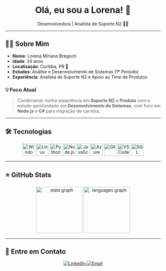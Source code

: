 <div align="center">
  <h1>Olá, eu sou a Lorena! 🌸</h1>
  <p>Desenvolvedora | Analista de Suporte N2 👻💜</p>
</div>

---

## 👩‍💻 Sobre Mim

- **Nome**: Lorena Miriane Bregoch
- **Idade**: 24 anos
- **Localização**: Curitiba, PR 📍
- **Estudos**: Análise e Desenvolvimento de Sistemas (1º Período)
- **Experiência**: Analista de Suporte N2 e Apoio ao Time de Produtos

### 💡 Foco Atual

> Combinando minha experiência em **Suporte N2** e **Produto** com o estudo aprofundado em **Desenvolvimento de Sistemas**, com foco em **Node.js** e **C#** para migração de carreira.

---

## 🛠 Tecnologias

<p align="center">
  <img alt="Windows" height="40" width="40" src="https://cdn.jsdelivr.net/gh/devicons/devicon/icons/windows8/windows8-original.svg" />
  <img alt="Linux" height="40" width="40" src="https://cdn.jsdelivr.net/gh/devicons/devicon/icons/linux/linux-original.svg" />
  
  <img alt="Python" height="40" width="40" src="https://cdn.jsdelivr.net/gh/devicons/devicon/icons/python/python-original.svg" />
  <img alt="Node.js" height="40" width="40" src="https://cdn.jsdelivr.net/gh/devicons/devicon/icons/nodejs/nodejs-original.svg" />
  <img alt="JavaScript" height="40" width="40" src="https://cdn.jsdelivr.net/gh/devicons/devicon/icons/javascript/javascript-original.svg" />
  
  <img alt="Azure" height="40" width="40" src="https://cdn.jsdelivr.net/gh/devicons/devicon/icons/azure/azure-original.svg" />
  <img alt="Git" height="40" width="40" src="https://cdn.jsdelivr.net/gh/devicons/devicon/icons/git/git-original.svg" />
  <img alt="VS Code" height="40" width="40" src="https://cdn.jsdelivr.net/gh/devicons/devicon/icons/vscode/vscode-original.svg" />
  
  <img alt="SQL Server" height="40" width="40" src="https://cdn.jsdelivr.net/gh/devicons/devicon/icons/microsoftsqlserver/microsoftsqlserver-original.svg" />
</p>

---

## ⭐ GitHub Stats

<div align="center">
  <img src="https://github-readme-stats.vercel.app/api?username=JupterL&hide_title=false&hide_rank=false&show_icons=true&include_all_commits=true&count_private=true&disable_animations=false&theme=codeSTACKr&locale=en&hide_border=false" height="150" alt="stats graph" />
  
  <img src="https://github-readme-stats.vercel.app/api/top-langs?username=JupterL&locale=en&hide_title=false&layout=compact&card_width=320&langs_count=5&theme=codeSTACKr&hide_border=false" height="150" alt="languages graph" />
</div>

---

## 💬 Entre em Contato

<p align="center">
  <a href="https://www.linkedin.com/in/lorena-miriane-bregoch-550a79232/">
    <img src="https://img.shields.io/badge/LinkedIn-0077B5?style=for-the-badge&logo=linkedin&logoColor=white" alt="LinkedIn">
  </a>
  
  <a href="mailto:lorenabregoch@gmail.com">
    <img src="https://img.shields.io/badge/Email-D14836?style=for-the-badge&logo=gmail&logoColor=white" alt="Email">
  </a>
</p>
  

